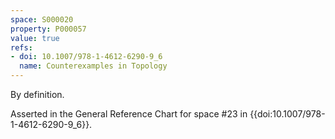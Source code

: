 ```yaml
---
space: S000020
property: P000057
value: true
refs:
- doi: 10.1007/978-1-4612-6290-9_6
  name: Counterexamples in Topology
---
```


By definition.

Asserted in the General Reference Chart for space #23 in
{{doi:10.1007/978-1-4612-6290-9_6}}.
